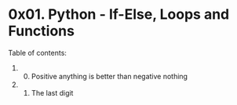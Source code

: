 # 0x01. Python - If-Else, Loops and Functions
Table of contents:
1. 0. Positive anything is better than negative nothing
2. 1. The last digit

